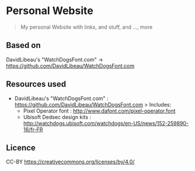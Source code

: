 # Personal Website
> My personal Website with links, and stuff, and ..., more

## Based on
DavidLibeau's "WatchDogsFont.com" -> https://github.com/DavidLibeau/WatchDogsFont.com

## Resources used
- DavidLibeau's "WatchDogsFont.com" : https://github.com/DavidLibeau/WatchDogsFont.com > Includes:
  - Pixel Operator font : http://www.dafont.com/pixel-operator.font
  - Ubisoft Dedsec design kits : http://watchdogs.ubisoft.com/watchdogs/en-US/news/152-259890-16/fr-FR

## Licence
CC-BY https://creativecommons.org/licenses/by/4.0/
